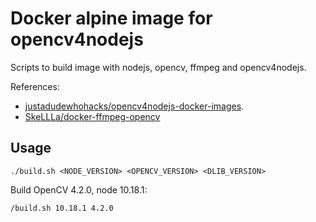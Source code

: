 # Docker alpine image for opencv4nodejs

Scripts to build image with nodejs, opencv, ffmpeg and opencv4nodejs.

References: 
 - [justadudewhohacks/opencv4nodejs-docker-images](https://github.com/justadudewhohacks/opencv4nodejs-docker-images/tree/master/opencv-dlib-nodejs).
 - [SkeLLLa/docker-ffmpeg-opencv](https://github.com/SkeLLLa/docker-ffmpeg-opencv)

## Usage

```$bash
./build.sh <NODE_VERSION> <OPENCV_VERSION> <DLIB_VERSION>
```

Build OpenCV 4.2.0, node 10.18.1:

```$bash
/build.sh 10.18.1 4.2.0
```
